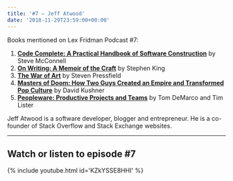 ```yaml
---
title: '#7 – Jeff Atwood'
date: '2018-11-29T23:59:00+00:00'
---
```


Books mentioned on Lex Fridman Podcast #7:

1. <b><a href="https://amzn.to/3tNwqCh" target="_blank" rel="sponsored noopener noreferrer">Code Complete: A Practical Handbook of Software Construction</a></b> by Steve McConnell
2. <b><a href="https://amzn.to/3Op8Jd6" target="_blank" rel="sponsored noopener noreferrer">On Writing: A Memoir of the Craft</a></b> by Stephen King
3. <b><a href="https://amzn.to/3TSuOSr" target="_blank" rel="sponsored noopener noreferrer">The War of Art</a></b> by Steven Pressfield
4. <b><a href="https://amzn.to/3hY8OIv" target="_blank" rel="sponsored noopener noreferrer">Masters of Doom: How Two Guys Created an Empire and Transformed Pop Culture</a></b> by David Kushner
5. <b><a href="https://amzn.to/3XjDHr2" target="_blank" rel="sponsored noopener noreferrer">Peopleware: Productive Projects and Teams</a></b> by Tom DeMarco and Tim Lister

<!--more-->

Jeff Atwood is a software developer, blogger and entrepreneur. He is a co-founder of Stack Overflow and Stack Exchange websites.

- - - - - -

## Watch or listen to episode #7

{% include youtube.html id='KZkYSSE8HHI' %}